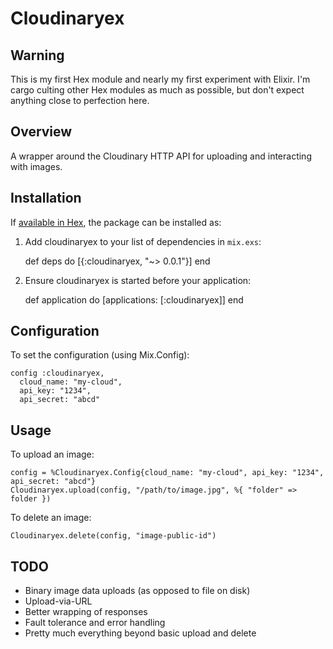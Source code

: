 # Cloudinaryex

## Warning
This is my first Hex module and nearly my first experiment with Elixir. I'm cargo culting other Hex modules as much as possible, but don't expect anything close to perfection here.

## Overview
A wrapper around the Cloudinary HTTP API for uploading and interacting with images.

## Installation

If [available in Hex](https://hex.pm/docs/publish), the package can be installed as:

  1. Add cloudinaryex to your list of dependencies in `mix.exs`:

        def deps do
          [{:cloudinaryex, "~> 0.0.1"}]
        end

  2. Ensure cloudinaryex is started before your application:

        def application do
          [applications: [:cloudinaryex]]
        end

## Configuration
To set the configuration (using Mix.Config):

    config :cloudinaryex,
      cloud_name: "my-cloud",
      api_key: "1234",
      api_secret: "abcd"

## Usage

To upload an image:

    config = %Cloudinaryex.Config{cloud_name: "my-cloud", api_key: "1234", api_secret: "abcd"}
    Cloudinaryex.upload(config, "/path/to/image.jpg", %{ "folder" => folder })

To delete an image:

    Cloudinaryex.delete(config, "image-public-id")

## TODO

* Binary image data uploads (as opposed to file on disk)
* Upload-via-URL
* Better wrapping of responses
* Fault tolerance and error handling
* Pretty much everything beyond basic upload and delete
